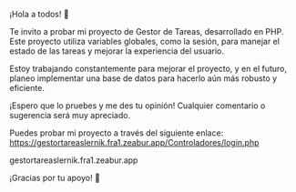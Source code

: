¡Hola a todos! 👋

Te invito a probar mi proyecto de Gestor de Tareas, desarrollado en PHP. Este proyecto utiliza variables globales, como la sesión, para manejar el estado de las tareas y mejorar la experiencia del usuario.

Estoy trabajando constantemente para mejorar el proyecto, y en el futuro, planeo implementar una base de datos para hacerlo aún más robusto y eficiente.

¡Espero que lo pruebes y me des tu opinión! Cualquier comentario o sugerencia será muy apreciado.

Puedes probar mi proyecto a través del siguiente enlace: https://gestortareaslernik.fra1.zeabur.app/Controladores/login.php

gestortareaslernik.fra1.zeabur.app

¡Gracias por tu apoyo! 🚀

